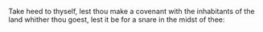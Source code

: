 Take heed to thyself, lest thou make a covenant with the inhabitants of the land whither thou goest, lest it be for a snare in the midst of thee:
